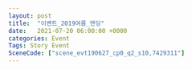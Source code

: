 ```yaml
---
layout: post
title:  "이벤트_2019여름_엔딩"
date:   2021-07-20 06:00:00 +0000
categories: Event
Tags: Story Event
SceneCode: ["scene_evt190627_cp0_q2_s10,7429311"]
---
```

